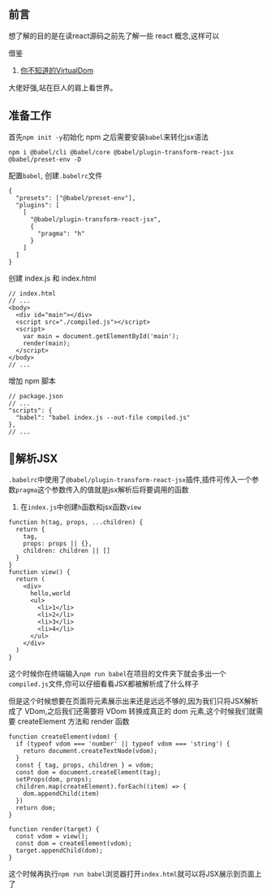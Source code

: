 ## 前言
想了解的目的是在读react源码之前先了解一些 react 概念,这样可以

借鉴

1. [你不知道的VirtualDom](https://segmentfault.com/a/1190000016129036)

大佬好强,站在巨人的肩上看世界。
## 准备工作
首先`npm init -y`初始化 npm 之后需要安装`babel`来转化jsx语法
```
npm i @babel/cli @babel/core @babel/plugin-transform-react-jsx @babel/preset-env -D
```
配置`babel`, 创建`.babelrc`文件
```
{
  "presets": ["@babel/preset-env"],
  "plugins": [
    [
      "@babel/plugin-transform-react-jsx",
      {
        "pragma": "h"
      }
    ]
  ]
}
```
创建 index.js 和 index.html 
```
// index.html
// ...
<body>
  <div id="main"></div>
  <script src="./compiled.js"></script>
  <script>
    var main = document.getElementById('main');
    render(main);
  </script>
</body>
// ...
```
增加 npm 脚本
```
// package.json
// ...
"scripts": {
  "babel": "babel index.js --out-file compiled.js"
},
// ...
```
## 解析JSX
`.babelrc`中使用了`@babel/plugin-transform-react-jsx`插件,插件可传入一个参数`pragma`这个参数传入的值就是jsx解析后将要调用的函数

1. 在`index.js`中创建`h`函数和jsx函数`view`
```
function h(tag, props, ...children) {
  return {
    tag,
    props: props || {},
    children: children || []
  }
}
function view() {
  return (
    <div>
      hello,world
      <ul>
        <li>1</li>
        <li>2</li>
        <li>3</li>
        <li>4</li>
      </ul>
    </div>
  )
}
```
这个时候你在终端输入`npm run babel`在项目的文件夹下就会多出一个`compiled.js`文件,你可以仔细看看JSX都被解析成了什么样子

但是这个时候想要在页面将元素展示出来还是远远不够的,因为我们只将JSX解析成了 VDom,之后我们还需要将 VDom 转换成真正的 dom 元素,这个时候我们就需要 createElement 方法和 render 函数
```
function createElement(vdom) {
  if (typeof vdom === 'number' || typeof vdom === 'string') {
    return document.createTextNode(vdom);
  }
  const { tag, props, children } = vdom;
  const dom = document.createElement(tag);
  setProps(dom, props);
  children.map(createElement).forEach((item) => {
    dom.appendChild(item)
  })
  return dom;
}

function render(target) {
  const vdom = view();
  const dom = createElement(vdom);
  target.appendChild(dom);
}
```
这个时候再执行`npm run babel`浏览器打开`index.html`就可以将JSX展示到页面上了